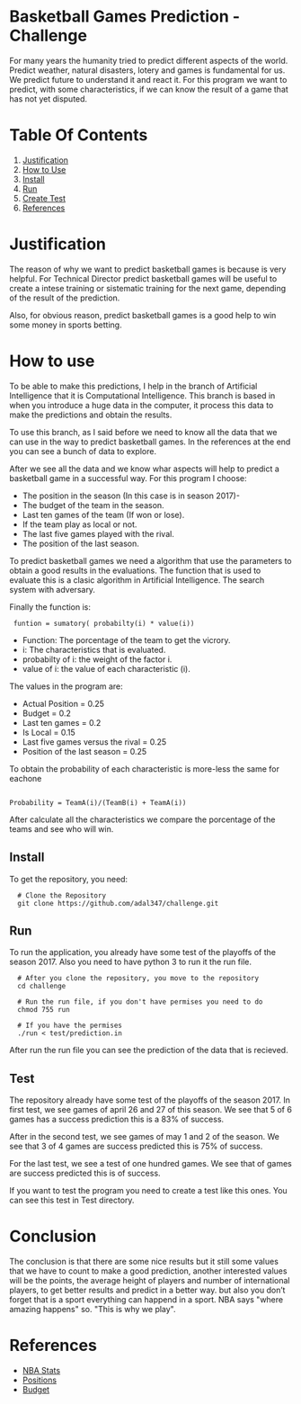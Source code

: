 # Basketball Games Prediction - Challenge

For many years the humanity tried to predict different aspects of the world.
Predict weather, natural disasters, lotery and games is fundamental
for us. We predict future to understand it and react it. For this program we
want to predict, with some characteristics, if we can know the result of a
game that has not yet disputed.

# Table Of Contents

1. [Justification](#justification)
2. [How to Use](#how)
  1. [Install](#install)
  2. [Run](#run)
  3. [Create Test](#create)
3. [References](#references)

# Justification

The reason of why we want to predict basketball games is because is very helpful.
For Technical Director predict basketball games will be useful
to create a intese training or sistematic training for the next game,
depending of the result of the prediction.

Also, for obvious reason, predict basketball games is a good help
to win some money in sports betting.

# How to use

To be able to make this predictions, I help in the branch of Artificial Intelligence
that it is Computational Intelligence. This branch is based in when you introduce a
huge data in the computer, it process this data to make the
predictions and obtain the results.

To use this branch, as I said before we need to know all the data that we can use
in the way to predict basketball games. In the references at the end you can see
a bunch of data to explore.

After we see all the data and we know whar aspects will help to predict a basketball
game in a successful way. For this program I choose:

* The position in the season (In this case is in season 2017)-
* The budget of the team in the season.
* Last ten games of the team (If won or lose).
* If the team play as local or not.
* The last five games played with the rival.
* The position of the last season.

To predict basketball games we need a algorithm that use the parameters to obtain
a good results in the evaluations. The function that is used to evaluate this is
a clasic algorithm in Artificial Intelligence. The search system with adversary.

Finally the function is:

```shell
 funtion = sumatory( probabilty(i) * value(i))
```

* Function: The porcentage of the team to get the vicrory.
* i: The characteristics that is evaluated.
* probabilty of i: the weight of the factor i.
* value of i: the value of each characteristic (i).

The values in the program are:

* Actual Position = 0.25
* Budget = 0.2
* Last ten games = 0.2
* Is Local = 0.15
* Last five games versus the rival = 0.25
* Position of the last season = 0.25

To obtain the probability of each characteristic is more-less the same for eachone

```shell

Probability = TeamA(i)/(TeamB(i) + TeamA(i))

```

After calculate all the characteristics we compare the porcentage of the teams
and see who will win.

## Install

To get the repository, you need:

```shell
  # Clone the Repository
  git clone https://github.com/adal347/challenge.git
```

## Run

To run the application, you already have some test of the playoffs of the season 2017.
Also you need to have python 3 to run it the run file.

```shell
  # After you clone the repository, you move to the repository
  cd challenge

  # Run the run file, if you don't have permises you need to do
  chmod 755 run

  # If you have the permises
  ./run < test/prediction.in
```
After run the run file you can see the prediction of the data that is recieved.

## Test

The repository already have some test of the playoffs of the season 2017.
In first test, we see games of april 26 and 27 of this season. We see that 5 of 6
games has a success prediction this is a 83% of success.

After in the second test, we see games of may 1 and 2 of the season. We see
that 3 of 4 games are success predicted this is 75% of success.

For the last test, we see a test of one hundred games. We see that of games are
success predicted this is of success.

If you want to test the program you need to create a test like this ones.
You can see this test in Test directory.

# Conclusion

The conclusion is that there are some nice results but it still some values that
we have to count to make a good prediction, another interested values
will be the points, the average height of players
and number of international players, to get better results
and predict in a better way. but also you don’t forget that is
a sport everything can happend in a sport. NBA says "where amazing happens" so.
"This is why we play".

# References

* [NBA Stats](http://stats.nba.com/)
* [Positions](https://es.wikipedia.org/wiki/Playoffs_NBA_2017)
* [Budget](http://www.hispanosnba.com/salarios/equipos/)
